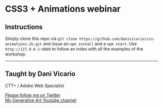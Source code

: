 # CSS3 + Animations webinar

## Instructions

Simply clone this repo via `git clone https://github.com/danivicario/css-animations-2h.git` and issue an `npm install` and a `npm start`. Use `http://127.0.0.1:8080` to follow an index with all the examples of the workshop.

---

## Taught by Dani Vicario
CTT+ / Adobe Web Specialist

<a href="https://twitter.com/dani_vicario">Please follow me on Twitter</a>\
<a href="https://www.youtube.com/channel/UCAb7n-USTQyNk5xiBDdgvMg">My Generative Art Youtube channel</a>